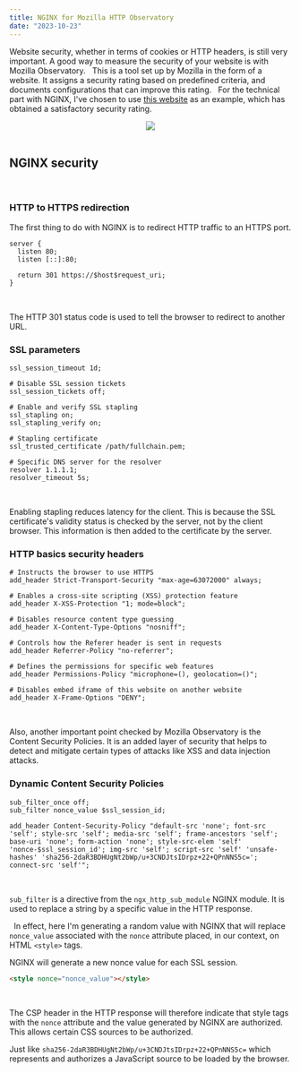 ```yaml
---
title: NGINX for Mozilla HTTP Observatory
date: "2023-10-23"
---
```


Website security, whether in terms of cookies or HTTP headers, is still very important. A good way to measure the security of your website is with Mozilla Observatory.
&nbsp;
This is a tool set up by Mozilla in the form of a website. It assigns a security rating based on predefined criteria, and documents configurations that can improve this rating.
&nbsp;
For the technical part with NGINX, I've chosen to use [this website](/) as an example, which has obtained a satisfactory security rating.

<center>
    <img src="/theoboricafe_a.png" style="max-width: 100%; width: auto;">
</center>
&nbsp;

## NGINX security
&nbsp;
### HTTP to HTTPS redirection

The first thing to do with NGINX is to redirect HTTP traffic to an HTTPS port.

```nginx
server {
  listen 80;
  listen [::]:80;

  return 301 https://$host$request_uri;
}
```
&nbsp;

The HTTP 301 status code is used to tell the browser to redirect to another URL.
&nbsp;

### SSL parameters

```nginx
ssl_session_timeout 1d;

# Disable SSL session tickets
ssl_session_tickets off;

# Enable and verify SSL stapling
ssl_stapling on;
ssl_stapling_verify on;

# Stapling certificate
ssl_trusted_certificate /path/fullchain.pem;

# Specific DNS server for the resolver
resolver 1.1.1.1;
resolver_timeout 5s;
```
&nbsp;

Enabling stapling reduces latency for the client. This is because the SSL certificate's validity status is checked by the server, not by the client browser. This information is then added to the certificate by the server.
&nbsp;

### HTTP basics security headers

```nginx
# Instructs the browser to use HTTPS
add_header Strict-Transport-Security "max-age=63072000" always;

# Enables a cross-site scripting (XSS) protection feature
add_header X-XSS-Protection "1; mode=block";

# Disables resource content type guessing
add_header X-Content-Type-Options "nosniff";

# Controls how the Referer header is sent in requests
add_header Referrer-Policy "no-referrer";

# Defines the permissions for specific web features
add_header Permissions-Policy "microphone=(), geolocation=()";

# Disables embed iframe of this website on another website
add_header X-Frame-Options "DENY";
```
&nbsp;

Also, another important point checked by Mozilla Observatory is the Content Security Policies. It is an added layer of security that helps to detect and mitigate certain types of attacks like XSS and data injection attacks.
&nbsp;

### Dynamic Content Security Policies

```nginx
sub_filter_once off;
sub_filter nonce_value $ssl_session_id;

add_header Content-Security-Policy "default-src 'none'; font-src 'self'; style-src 'self'; media-src 'self'; frame-ancestors 'self'; base-uri 'none'; form-action 'none'; style-src-elem 'self' 'nonce-$ssl_session_id'; img-src 'self'; script-src 'self' 'unsafe-hashes' 'sha256-2daR3BDHUgNt2bWp/u+3CNDJtsIDrpz+22+QPnNNS5c='; connect-src 'self'";
```
&nbsp;

`sub_filter` is a directive from the `ngx_http_sub_module` NGINX module. It is used to replace a string by a specific value in the HTTP response.

&nbsp;
In effect, here I'm generating a random value with NGINX that will replace `nonce_value` associated with the `nonce` attribute placed, in our context, on HTML `<style>` tags.

NGINX will generate a new nonce value for each SSL session.
&nbsp;

```html
<style nonce="nonce_value"></style>
```
&nbsp;

The CSP header in the HTTP response will therefore indicate that style tags with the `nonce` attribute and the value generated by NGINX are authorized. This allows certain CSS sources to be authorized.
&nbsp;

Just like `sha256-2daR3BDHUgNt2bWp/u+3CNDJtsIDrpz+22+QPnNNS5c=` which represents and authorizes a JavaScript source to be loaded by the browser.

&nbsp;
